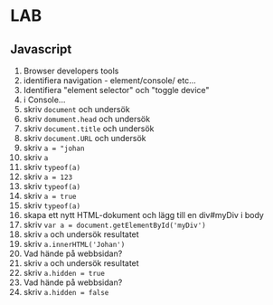 # LAB

## Javascript

1. Browser developers tools
2. identifiera navigation - element/console/ etc...
3. Identifiera "element selector" och "toggle device"
4. i Console...
5. skriv ```document``` och undersök
6. skriv ```domument.head``` och undersök
7. skriv ```document.title``` och undersök
8. skriv ```document.URL``` och undersök
9. skriv ```a = "johan```
9. skriv ```a```
9. skriv ```typeof(a)```
9. skriv ```a = 123```
9. skriv ```typeof(a)```
9. skriv ```a = true```
9. skriv ```typeof(a)```
5. skapa ett nytt HTML-dokument och lägg till en div#myDiv i body
6. skriv ```var a = document.getElementById('myDiv')```
7. skriv ```a``` och undersök resultatet
8. skriv ```a.innerHTML('Johan')```
5. Vad hände på webbsidan?
7. skriv ```a``` och undersök resultatet
5. skriv ```a.hidden = true```
5. Vad hände på webbsidan?
5. skriv ```a.hidden = false```


